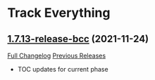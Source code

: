 # Track Everything

## [1.7.13-release-bcc](https://github.com/MickeyPickey/TrackEverything/tree/1.7.13-release-bcc) (2021-11-24)
[Full Changelog](https://github.com/MickeyPickey/TrackEverything/compare/1.7.12-release-bcc...1.7.13-release-bcc) [Previous Releases](https://github.com/MickeyPickey/TrackEverything/releases)

- TOC updates for current phase  
